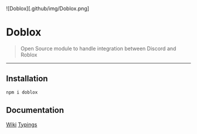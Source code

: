 ![Doblox][.github/img/Doblox.png]
# Doblox
> Open Source module to handle integration between Discord and Roblox
***

## Installation

```
npm i doblox
```

## Documentation
[Wiki](https://github.com/ha6000/doblox/wiki) [Typings](https://github.com/ha6000/doblox/blob/master/src/index.d.ts)
